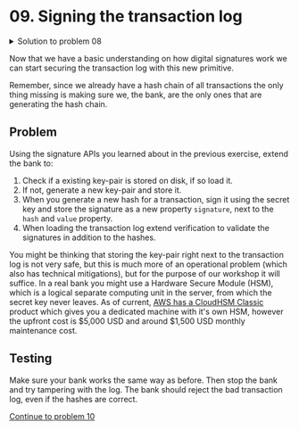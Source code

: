 # 09. Signing the transaction log

<details>
  <summary>Solution to problem 08</summary>

```js
// sign.js
var sodium = require('sodium-native')

var publicKey = Buffer.alloc(sodium.crypto_sign_PUBLICKEYBYTES)
var secretKey = Buffer.alloc(sodium.crypto_sign_SECRETKEYBYTES)
sodium.crypto_sign_keypair(publicKey, secretKey)

var message = Buffer.from('Hello world!')
var signature = Buffer.alloc(sodium.crypto_sign_BYTES)

sodium.crypto_sign_detached(signature, message, privateKey)

console.log('Public key:': publicKey.toString('hex'))
console.log('Message:': message.toString())
console.log('Signature:': signature.toString('hex'))
```

```js
// verify.js

```

</details>

Now that we have a basic understanding on how digital signatures work we can
start securing the transaction log with this new primitive.

Remember, since we already have a hash chain of all transactions the only thing
missing is making sure we, the bank, are the only ones that are generating the
hash chain.

## Problem

Using the signature APIs you learned about in the previous exercise, extend the
bank to:

1. Check if a existing key-pair is stored on disk, if so load it.
2. If not, generate a new key-pair and store it.
3. When you generate a new hash for a transaction, sign it using the secret key
   and store the signature as a new property `signature`, next to the `hash` and
   `value` property.
4. When loading the transaction log extend verification to validate the
   signatures in addition to the hashes.

You might be thinking that storing the key-pair right next to the transaction
log is not very safe, but this is much more of an operational problem (which
also has technical mitigations), but for the purpose of our workshop it will
suffice. In a real bank you might use a Hardware Secure Module (HSM), which is a
logical separate computing unit in the server, from which the secret key never
leaves. As of current, [AWS has a CloudHSM Classic](https://aws.amazon.com/cloudhsm/pricing-classic/)
product which gives you a dedicated machine with it's own HSM, however the
upfront cost is $5,000 USD and around $1,500 USD monthly maintenance cost.

## Testing

Make sure your bank works the same way as before. Then stop the bank and try
tampering with the log. The bank should reject the bad transaction log, even if
the hashes are correct.

[Continue to problem 10](10.md)
